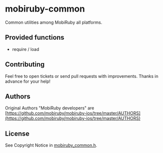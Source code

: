 # mobiruby-common

Common utilities among MobiRuby all platforms.

## Provided functions

* require / load



## Contributing

Feel free to open tickets or send pull requests with improvements.
Thanks in advance for your help!


## Authors

Original Authors "MobiRuby developers" are [https://github.com/mobiruby/mobiruby-ios/tree/master/AUTHORS](https://github.com/mobiruby/mobiruby-ios/tree/master/AUTHORS)


## License

See Copyright Notice in [mobiruby_common.h](https://github.com/mobiruby/mobiruby-common/blob/master/include/mobiruby_common.h).

